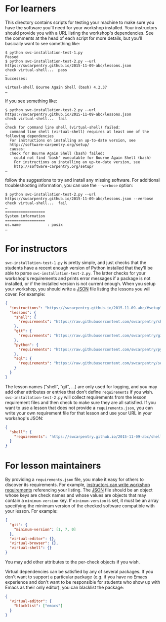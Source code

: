 For learners
============

This directory contains scripts for testing your machine to make sure
you have the software you'll need for your workshop installed.  Your
instructors should provide you with a URL listing the workshop's
dependencies.  See the comments at the head of each script for more
details, but you'll basically want to see something like:

    $ python swc-installation-test-1.py
    Passed
    $ python swc-installation-test-2.py --url https://swcarpentry.github.io/2015-11-09-abc/lessons.json
    check virtual-shell...  pass
    …
    Successes:

    virtual-shell Bourne Again Shell (bash) 4.2.37
    …

If you see something like:

    $ python swc-installation-test-2.py --url https://swcarpentry.github.io/2015-11-09-abc/lessons.json
    check virtual-shell...  fail
    …
    check for command line shell (virtual-shell) failed:
      command line shell (virtual-shell) requires at least one of the following dependencies
      For instructions on installing an up-to-date version, see
      http://software-carpentry.org/setup/
      causes:
      check for Bourne Again Shell (bash) failed:
        could not find 'bash' executable for Bourne Again Shell (bash)
        For instructions on installing an up-to-date version, see
        http://software-carpentry.org/setup/
    …

follow the suggestions to try and install any missing software.  For
additional troubleshooting information, you can use the `--verbose`
option:

    $ python swc-installation-test-2.py --url https://swcarpentry.github.io/2015-11-09-abc/lessons.json --verbose
    check virtual-shell...  fail
    …
    ==================
    System information
    ==================
    os.name            : posix
    …

For instructors
===============

`swc-installation-test-1.py` is pretty simple, and just checks that
the students have a recent enough version of Python installed that
they'll be able to parse `swc-installation-test-2.py`.  The latter
checks for your workshop's requirements and prints error messages if a
package is not installed, or if the installed version is not current
enough.  When you setup your workshop, you should write a [JSON][]
file listing the lessons you will cover.  For example:

```json
{
  "instructions": "https://swcarpentry.github.io/2015-11-09-abc/#setup",
  "lessons": {
    "shell": {
      "requirements": "https://raw.githubusercontent.com/swcarpentry/shell-novice/v5.4/requirements.json"
    },
    "git": {
      "requirements": "https://raw.githubusercontent.com/swcarpentry/git-novice/v5.3/requirements.json"
    },
    "python": {
      "requirements": "https://raw.githubusercontent.com/swcarpentry/python-novice-inflammation/v5.4/requirements.json"
    },
    "sql": {
      "requirements": "https://raw.githubusercontent.com/swcarpentry/sql-novice-survey/v5.7/requirements.json"
    }
  }
}
```

The lesson names (“shell”, “git”, …) are only used for logging, and
you may add other attributes or entries that don't define
`requirements` if you wish.  `swc-installation-test-2.py` will collect
requirements from the lesson requirement files and then check to make
sure they are all satisfied.  If you want to use a lesson that does
not provide a `requirements.json`, you can write your own requirement
file for that lesson and use your URL in your workshop's JSON:

```json
{
  "shell": {
    "requirements": "https://swcarpentry.github.io/2015-11-09-abc/shell-requirements.json"
  }
}
```

For lesson maintainers
======================

By providing a `requirements.json` file, you make it easy for others
to discover its requirements.  For example, [instructors can write
workshop requirements](#for-instructors) referencing your listing.
The [JSON][] file should be an object whose keys are check names and
whose values are objects that may contain a `minimum-version` key.  If
`minimum-version` is set, it must be an array specifying the minimum
version of the checked software compatible with your lesson.  For
example:

```json
{
  "git": {
    "minimum-version": [1, 7, 0]
  },
  "virtual-editor": {},
  "virtual-browser": {},
  "virtual-shell": {}
}
```

You may add other attributes to the per-check objects if you wish.

Virtual dependencies can be satisfied by any of several packages.  If
you don't want to support a particular package (e.g. if you have no
Emacs experience and don't want to be responsible for students who
show up with Emacs as their only editor), you can blacklist the
package:

```json
{
  "virtual-editor": {
    "blacklist": ["emacs"]
  }
}
```

[JSON]: http://json.org/
